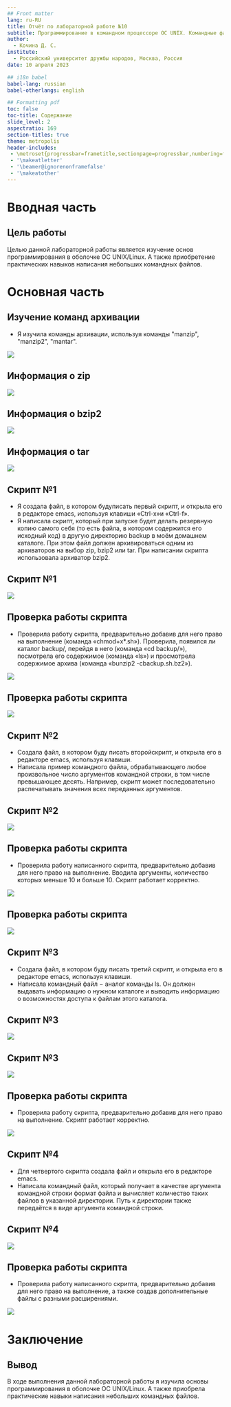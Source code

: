 ```yaml
---
## Front matter
lang: ru-RU
title: Отчёт по лабораторной работе №10
subtitle: Программирование в командном процессоре ОС UNIX. Командные файлы
author:
  - Кочина Д. С.
institute:
  - Российский университет дружбы народов, Москва, Россия
date: 10 апреля 2023

## i18n babel
babel-lang: russian
babel-otherlangs: english

## Formatting pdf
toc: false
toc-title: Содержание
slide_level: 2
aspectratio: 169
section-titles: true
theme: metropolis
header-includes:
 - \metroset{progressbar=frametitle,sectionpage=progressbar,numbering=fraction}
 - '\makeatletter'
 - '\beamer@ignorenonframefalse'
 - '\makeatother'
---
```


# Вводная часть

## Цель работы

Целью данной лабораторной работы является изучение основ программирования в оболочке ОС UNIX/Linux. А также приобретение практических навыков написания небольших командных файлов.

# Основная часть

## Изучение команд архивации

- Я изучила команды архивации, используя команды "manzip", "manzip2", "mantar".

![](./image/Рис.1.png)

## Информация о zip

![](./image/Рис.2.png)

## Информация о bzip2

![](./image/Рис.3.png)

## Информация о tar

![](./image/Рис.4.png)

## Скрипт №1

- Я создала файл, в котором будуписать первый скрипт, и открыла его в редакторе emacs, используя клавиши «Ctrl-x»и «Ctrl-f».
- Я написала скрипт, который при запуске будет делать резервную копию самого себя (то есть файла, в котором содержится его исходный код) в другую директорию backup в моём домашнем каталоге. При этом файл должен архивироваться одним из архиваторов на выбор zip, bzip2 или tar. При написании скрипта использовала архиватор bzip2.

## Скрипт №1

![](./image/Рис.6.png)

## Проверка работы скрипта

- Проверила работу скрипта, предварительно добавив для него право на выполнение (команда «chmod+x*.sh»). Проверила, появился ли каталог backup/, перейдя в него (команда «cd backup/»), посмотрела его содержимое (команда «ls») и просмотрела содержимое архива (команда «bunzip2 -cbackup.sh.bz2»).

![](./image/Рис.7.png)

## Проверка работы скрипта

![](./image/Рис.8.png)

## Скрипт №2

- Создала файл, в котором буду писать второйскрипт, и открыла его в редакторе emacs, используя клавиши.
- Написала пример командного файла, обрабатывающего любое произвольное число аргументов командной строки, в том числе превышающее десять. Например, скрипт может последовательно распечатывать значения всех переданных аргументов.

## Скрипт №2

![](./image/Рис.10.png)

## Проверка работы скрипта

- Проверила работу написанного скрипта, предварительно добавив для него право на выполнение. Вводила аргументы, количество которых меньше 10 и больше 10. Скрипт работает корректно.

![](./image/Рис.11.png)

## Проверка работы скрипта

![](./image/Рис.12.png)

## Скрипт №3

- Создала файл, в котором буду писать третий скрипт, и открыла его в редакторе emacs, используя клавиши.
- Написала командный файл − аналог команды ls. Он должен выдавать информацию о нужном каталоге и выводить информацию о возможностях доступа к файлам этого каталога.

## Скрипт №3

![](./image/Рис.14.png)

## Скрипт №3

![](./image/Рис.15.png)

## Проверка работы скрипта

- Проверила работу скрипта, предварительно добавив для него право на выполнение. Скрипт работает корректно.

![](./image/Рис.16.png)

## Скрипт №4

- Для четвертого скрипта создала файл и открыла его в редакторе emacs.
- Написала командный файл, который получает в качестве аргумента командной строки формат файла и вычисляет количество таких файлов в указанной директории. Путь к директории также передаётся в виде аргумента командной строки.

## Скрипт №4

![](./image/Рис.20.png)

## Проверка работы скрипта

- Проверила работу написанного скрипта, предварительно добавив для него право на выполнение, а также создав дополнительные файлы с разными расширениями.

![](./image/Рис.21.png)

# Заключение

## Вывод

В ходе выполнения данной лабораторной работы я изучила основы программирования в оболочке ОС UNIX/Linux. А также приобрела практические навыки написания небольших командных файлов.

